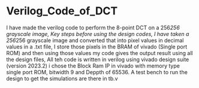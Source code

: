 # Verilog_Code_of_DCT
I have made the verilog code to perform the 8-point DCT on a 256*256 grayscale image,
Key steps before using the design codes, 
I have taken a 256*256 grayscale image and converted that into pixel values in decimal values in a .txt file,
I store those pixels in the BRAM of vivado (Single port ROM) and then using those values my code gives the output result using all the design files,
All teh code is written in verilog using vivado design suite (version 2023.2) 
i chose the Block Ram IP in vivado with memory type single port ROM,
bitwidth 9 and Deppth of 65536.
A test bench to run the design to get the simulations are there in tb.v
